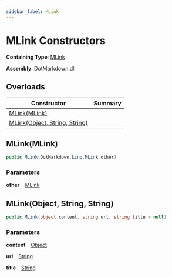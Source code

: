 ```yaml
---
sidebar_label: MLink
---
```


# MLink Constructors

**Containing Type**: [MLink](../index.md)

**Assembly**: DotMarkdown\.dll

## Overloads

| Constructor | Summary |
| ----------- | ------- |
| [MLink(MLink)](#DotMarkdown_Linq_MLink__ctor_DotMarkdown_Linq_MLink_) | |
| [MLink(Object, String, String)](#DotMarkdown_Linq_MLink__ctor_System_Object_System_String_System_String_) | |

## MLink\(MLink\) <a id="DotMarkdown_Linq_MLink__ctor_DotMarkdown_Linq_MLink_"></a>

```csharp
public MLink(DotMarkdown.Linq.MLink other)
```

### Parameters

**other** &ensp; [MLink](../index.md)

## MLink\(Object, String, String\) <a id="DotMarkdown_Linq_MLink__ctor_System_Object_System_String_System_String_"></a>

```csharp
public MLink(object content, string url, string title = null)
```

### Parameters

**content** &ensp; [Object](https://docs.microsoft.com/en-us/dotnet/api/system.object)

**url** &ensp; [String](https://docs.microsoft.com/en-us/dotnet/api/system.string)

**title** &ensp; [String](https://docs.microsoft.com/en-us/dotnet/api/system.string)